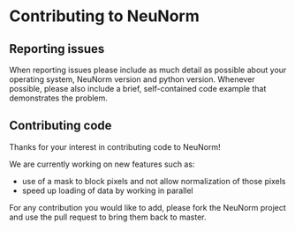 # Contributing to NeuNorm

## Reporting issues

When reporting issues please include as much detail as possible about your
operating system, NeuNorm version and python version. Whenever possible, please
also include a brief, self-contained code example that demonstrates the problem.

## Contributing code

Thanks for your interest in contributing code to NeuNorm!

We are currently working on new features such as:
 - use of a mask to block pixels and not allow normalization of those pixels
 - speed up loading of data by working in parallel
 
For any contribution you would like to add, please fork the NeuNorm project and use the pull request to bring them back to master.

